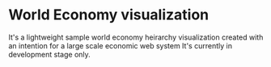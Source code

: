 # World Economy visualization

It's a lightweight sample world economy heirarchy visualization created with an intention for a large scale economic web system
It's currently in development stage only.
